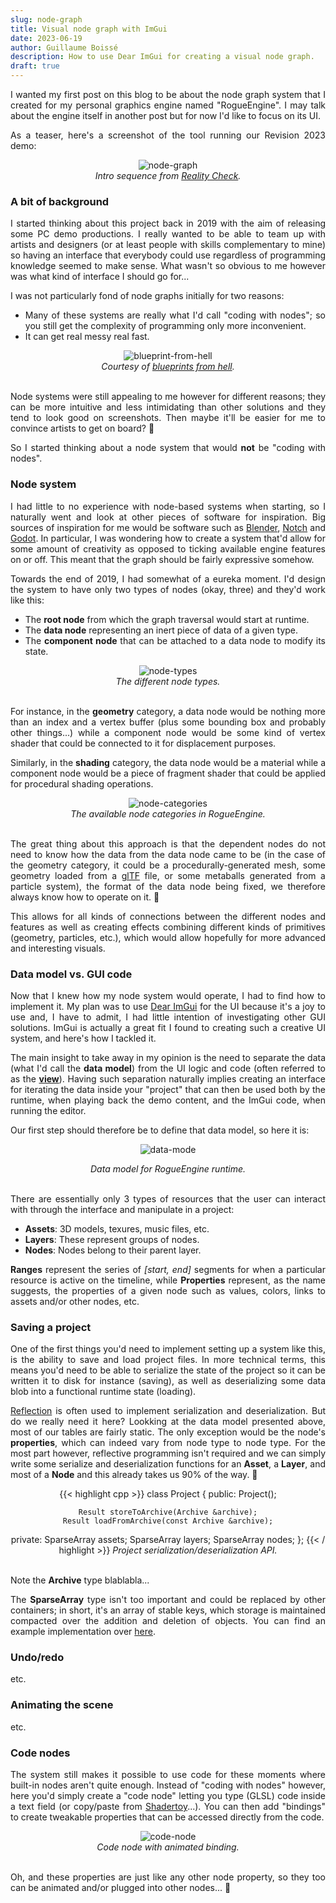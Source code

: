 ```yaml
---
slug: node-graph
title: Visual node graph with ImGui
date: 2023-06-19
author: Guillaume Boissé
description: How to use Dear ImGui for creating a visual node graph.
draft: true
---
```


<div style="text-align: justify">

I wanted my first post on this blog to be about the node graph system that I created for my personal graphics engine named "RogueEngine".
I may talk about the engine itself in another post but for now I'd like to focus on its UI. 

As a teaser, here's a screenshot of the tool running our Revision 2023 demo:

<div style="text-align: center;">

![node-graph](/node-graph.jpg)\
*Intro sequence from [Reality Check](https://www.pouet.net/prod.php?which=94177).*

</div>

### A bit of background

I started thinking about this project back in 2019 with the aim of releasing some PC demo productions.
I really wanted to be able to team up with artists and designers (or at least people with skills complementary to mine) so having an interface that everybody could use regardless of programming knowledge seemed to make sense.
What wasn't so obvious to me however was what kind of interface I should go for...
<!--it seemed to made sense to invest in an interface that everybody could use regardless of programming knowledge.-->

I was not particularly fond of node graphs initially for two reasons:
- Many of these systems are really what I'd call "coding with nodes"; so you still get the complexity of programming only more inconvenient.
- It can get real messy real fast.

<div style="text-align: center;">

![blueprint-from-hell](/blueprint-from-hell.png)\
*Courtesy of [blueprints from hell](https://blueprintsfromhell.tumblr.com/).*

</div>

\
Node systems were still appealing to me however for different reasons;
they can be more intuitive and less intimidating than other solutions and they tend to look good on screenshots.
Then maybe it'll be easier for me to convince artists to get on board? :slightly_smiling_face:

So I started thinking about a node system that would **not** be "coding with nodes".

### Node system

I had little to no experience with node-based systems when starting, so I naturally went and look at other pieces of software for inspiration.
Big sources of inspiration for me would be software such as [Blender](https://www.blender.org/), [Notch](https://www.notch.one/) and [Godot](https://godotengine.org/).
In particular, I was wondering how to create a system that'd allow for some amount of creativity as opposed to ticking available engine features on or off.
This meant that the graph should be fairly expressive somehow.
<!--would allow for composing scenes blablabla creating interesting and emergent effects, that is ....-->

Towards the end of 2019, I had somewhat of a eureka moment.
I'd design the system to have only two types of nodes (okay, three) and they'd work like this:
- The **root node** from which the graph traversal would start at runtime.
- The **data node** representing an inert piece of data of a given type.
- The **component node** that can be attached to a data node to modify its state.

<div style="text-align: center;">

![node-types](/node-types.png)\
*The different node types.*

</div>

\
For instance, in the **geometry** category, a data node would be nothing more than an index and a vertex buffer (plus some bounding box and probably other things...) while a component node would be some kind of vertex shader that could be connected to it for displacement purposes.

Similarly, in the **shading** category, the data node would be a material while a component node would be a piece of fragment shader that could be applied for procedural shading operations.

<div style="text-align: center;">

![node-categories](/node-categories.png)<br/>
*The available node categories in RogueEngine.*

</div>

\
The great thing about this approach is that the dependent nodes do not need to know how the data from the data node came to be (in the case of the geometry category, it could be a procedurally-generated mesh, some geometry loaded from a [glTF](https://registry.khronos.org/glTF/specs/2.0/glTF-2.0.html) file, or some metaballs generated from a particle system), the format of the data node being fixed, we therefore always know how to operate on it. :slightly_smiling_face:

This allows for all kinds of connections between the different nodes and features as well as creating effects combining different kinds of primitives (geometry, particles, etc.), which would allow hopefully for more advanced and interesting visuals.
<!--In this sense, this is a "data-oriented" node design.-->
<!--This allows for conecting nodes in all kinds of way therefore achieving a high degree of expression and flexibility in creating the scene content.-->

### Data model vs. GUI code

Now that I knew how my node system would operate, I had to find how to implement it.
My plan was to use [Dear ImGui](https://github.com/ocornut/imgui) for the UI because it's a joy to use and, I have to admit, I had little intention of investigating other GUI solutions. ImGui is actually a great fit I found to creating such a creative UI system, and here's how I tackled it.

The main insight to take away in my opinion is the need to separate the data (what I'd call the **data model**) from the UI logic and code (often referred to as the **[view](https://en.wikipedia.org/wiki/Model%E2%80%93view%E2%80%93controller)**).
Having such separation naturally implies creating an interface for iterating the data inside your "project" that can then be used both by the runtime, when playing back the demo content, and the ImGui code, when running the editor.
<!--It also makes it fairly straightforward to implement features such as undo/redo (more on this later...). :slightly_smiling_face:-->

Our first step should therefore be to define that data model, so here it is:

<div style="text-align: center;">

![data-mode](/data-model.png)<br/>

*Data model for RogueEngine runtime.*

</div>

\
There are essentially only 3 types of resources that the user can interact with through the interface and manipulate in a project:
- **Assets**: 3D models, texures, music files, etc.
- **Layers**: These represent groups of nodes.
- **Nodes**: Nodes belong to their parent layer.

**Ranges** represent the series of *[start, end]* segments for when a particular resource is active on the timeline, while **Properties** represent, as the name suggests, the properties of a given node such as values, colors, links to assets and/or other nodes, etc.
<!--This is arguably the most complex ...-->

<!--So the data model is really pretty straightforward.
When it comes to **assets** and **layers**, their properties are fixed (a name, a path to the file in the case of an asset and some unique ID) so serializing and deserializing the information for loading and saving purposes and/or editing their properties with ImGui is trivial.

Nodes are a bit more complex however as their properties blablabla.-->

### Saving a project

One of the first things you'd need to implement setting up a system like this, is the ability to save and load project files.
In more technical terms, this means you'd need to be able to serialize the state of the project so it can be written it to disk for instance (saving), as well as deserializing some data blob into a functional runtime state (loading).

[Reflection](https://en.wikipedia.org/wiki/Reflective_programming) is often used to implement serialization and deserialization.
But do we really need it here?
Lookking at the data model presented above, most of our tables are fairly static.
The only exception would be the node's **properties**, which can indeed vary from node type to node type.
For the most part however, reflective programming isn't required and we can simply write some serialize and deserialization functions for an **Asset**, a **Layer**, and most of a **Node** and this already takes us 90% of the way. :slightly_smiling_face:

<div style="text-align: center;">

{{< highlight cpp >}}
class Project
{
public:
    Project();

    Result storeToArchive(Archive &archive);
    Result loadFromArchive(const Archive &archive);

private:
    SparseArray<Asset> assets;
    SparseArray<Layer> layers;
    SparseArray<Node> nodes;
};
{{< / highlight >}}
*Project serialization/deserialization API.*

</div>

\
Note the **Archive** type blablabla...

The **SparseArray** type isn't too important and could be replaced by other containers; in short, it's an array of stable keys, which storage is maintained compacted over the addition and deletion of objects.
You can find an example implementation over [here](https://github.com/gboisse/gfx/blob/43e47de5ff0a46f277e15d92f8c3f9ec4bd65763/gfx_core.h#L257-L500).

<!--
discuss about "database" approach...

Things are separate.

The "data model" is designed without the UI in mind.

Then, all we need to do, is to iterate all the items in our table (nodes in this case), and call the corresponding ImGui drawing function.
-->

### Undo/redo

etc.

### Animating the scene

etc.

### Code nodes

The system still makes it possible to use code for these moments where built-in nodes aren't quite enough.
Instead of "coding with nodes" however, here you'd simply create a "code node" letting you type (GLSL) code inside a text field (or copy/paste from [Shadertoy](https://www.shadertoy.com/)...).
You can then add "bindings" to create tweakable properties that can be accessed directly from the code.

<div style="text-align: center;">

![code-node](/code-node.gif)\
*Code node with animated binding.*

</div>

\
Oh, and these properties are just like any other node property, so they too can be animated and/or plugged into other nodes... :slightly_smiling_face:
